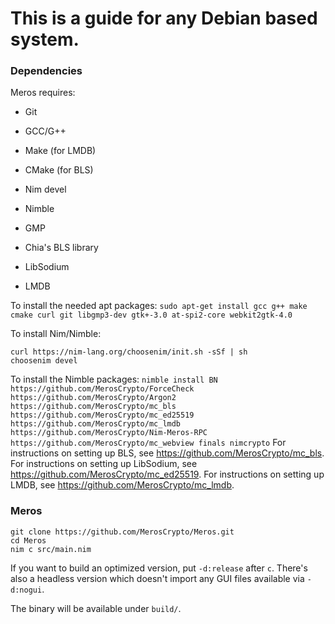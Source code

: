 # This is a guide for any Debian based system.

### Dependencies

Meros requires:
- Git
- GCC/G++
- Make (for LMDB)
- CMake (for BLS)

- Nim devel
- Nimble

- GMP
- Chia's BLS library
- LibSodium
- LMDB

To install the needed apt packages: `sudo apt-get install gcc g++ make cmake curl git libgmp3-dev gtk+-3.0 at-spi2-core webkit2gtk-4.0`

To install Nim/Nimble:
```
curl https://nim-lang.org/choosenim/init.sh -sSf | sh
choosenim devel
```

To install the Nimble packages: `nimble install BN https://github.com/MerosCrypto/ForceCheck https://github.com/MerosCrypto/Argon2 https://github.com/MerosCrypto/mc_bls https://github.com/MerosCrypto/mc_ed25519 https://github.com/MerosCrypto/mc_lmdb https://github.com/MerosCrypto/Nim-Meros-RPC https://github.com/MerosCrypto/mc_webview finals nimcrypto`
For instructions on setting up BLS, see https://github.com/MerosCrypto/mc_bls.
For instructions on setting up LibSodium, see https://github.com/MerosCrypto/mc_ed25519.
For instructions on setting up LMDB, see https://github.com/MerosCrypto/mc_lmdb.

### Meros

```
git clone https://github.com/MerosCrypto/Meros.git
cd Meros
nim c src/main.nim
```

If you want to build an optimized version, put `-d:release` after `c`. There's also a headless version which doesn't import any GUI files available via `-d:nogui`.

The binary will be available under `build/`.
